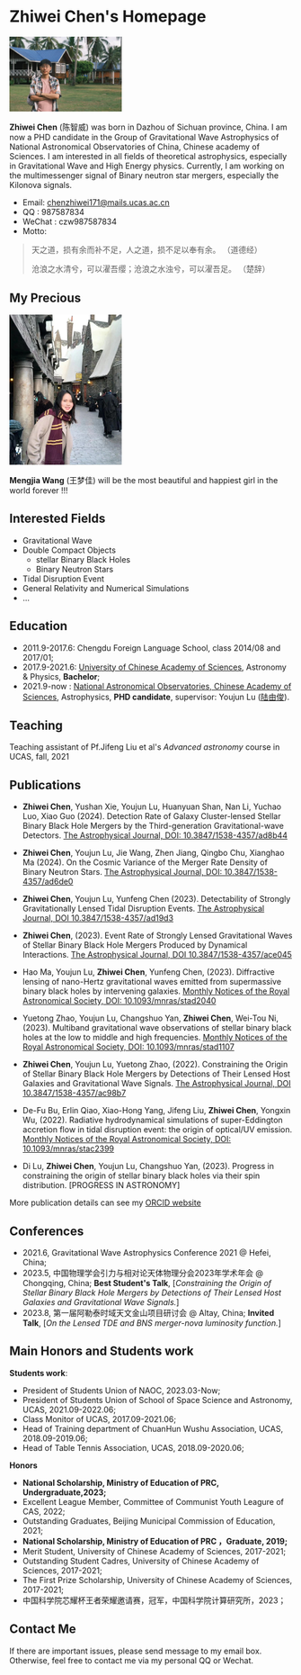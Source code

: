 # Zhiwei Chen's Homepage

<img src="https://raw.githubusercontent.com/chenzhiwei-171/chenzhiwei-171.github.io/main/4adab323d8db36d960ddc45fa047dd0.jpg" width="200px">

**Zhiwei Chen** (陈智威) was born in Dazhou of Sichuan province, China. I am now a PHD candidate in the Group of Gravitational Wave Astrophysics of National Astronomical Observatories of China, Chinese academy of Sciences. I am interested in all fields of theoretical astrophysics, especially in Gravitational Wave and High Energy physics. Currently, I am working on the multimessenger signal of Binary neutron star mergers, especially the Kilonova signals.
- Email: chenzhiwei171@mails.ucas.ac.cn
- QQ   : 987587834
- WeChat : czw987587834
- Motto:
<blockquote>
  <p> 天之道，损有余而补不足，人之道，损不足以奉有余。 （道德经）</p>
  <p> 沧浪之水清兮，可以濯吾缨；沧浪之水浊兮，可以濯吾足。 （楚辞）</p>
</blockquote>

## My Precious
<img src="https://raw.githubusercontent.com/chenzhiwei-171/chenzhiwei-171.github.io/main/jiajia.jpg" width="200px">

**Mengjia Wang** (王梦佳) will be the most beautiful and happiest girl in the world forever !!! 

## Interested Fields
- Gravitational Wave
- Double Compact Objects
  - stellar Binary Black Holes
  - Binary Neutron Stars
- Tidal Disruption Event
- General Relativity and Numerical Simulations
- ...


## Education
- 2011.9-2017.6: Chengdu Foreign Language School, class 2014/08 and 2017/01;
- 2017.9-2021.6: [University of Chinese Academy of Sciences](http://www.ucas.ac.cn), Astronomy & Physics, **Bachelor**;
- 2021.9-now   : [National Astronomical Observatories, Chinese Academy of Sciences](http://nao.cas.cn/), Astrophysics, **PHD candidate**, supervisor: Youjun Lu ([陆由俊](https://nao.cas.cn/nrc/zg/202204/t20220406_6419455.html)). 

## Teaching
Teaching assistant of Pf.Jifeng Liu et al's _Advanced astronomy_ course in UCAS, fall, 2021

## Publications
-  **Zhiwei Chen**, Yushan Xie, Youjun Lu, Huanyuan Shan, Nan Li, Yuchao Luo, Xiao Guo (2024). Detection Rate of Galaxy Cluster-lensed Stellar Binary Black Hole Mergers by the Third-generation Gravitational-wave Detectors. [The Astrophysical Journal, DOI: 10.3847/1538-4357/ad8b44](https://iopscience.iop.org/article/10.3847/1538-4357/ad8b44)

- **Zhiwei Chen**, Youjun Lu, Jie Wang, Zhen Jiang, Qingbo Chu, Xianghao Ma (2024). On the Cosmic Variance of the Merger Rate Density of Binary Neutron Stars. [The Astrophysical Journal, DOI: 10.3847/1538-4357/ad6de0](https://iopscience.iop.org/article/10.3847/1538-4357/ad6de0)

- **Zhiwei Chen**, Youjun Lu, Yunfeng Chen (2023). Detectability of Strongly Gravitationally Lensed Tidal Disruption Events. [The Astrophysical Journal, DOI 10.3847/1538-4357/ad19d3](https://iopscience.iop.org/article/10.3847/1538-4357/ad19d3)

- **Zhiwei Chen**, (2023). Event Rate of Strongly Lensed Gravitational Waves of Stellar Binary Black Hole Mergers Produced by Dynamical Interactions. [The Astrophysical Journal, DOI 10.3847/1538-4357/ace045](https://iopscience.iop.org/article/10.3847/1538-4357/ace045)

- Hao Ma, Youjun Lu, **Zhiwei Chen**, Yunfeng Chen, (2023). Diffractive lensing of nano-Hertz gravitational waves emitted from supermassive binary black holes by intervening galaxies. [Monthly Notices of the Royal Astronomical Society, DOI: 10.1093/mnras/stad2040](https://academic.oup.com/mnras/article-abstract/524/2/2954/7221664?redirectedFrom=fulltext)

- Yuetong Zhao, Youjun Lu, Changshuo Yan, **Zhiwei Chen**, Wei-Tou Ni, (2023). Multiband gravitational wave observations of stellar binary black holes at the low to middle and high frequencies. [Monthly Notices of the Royal Astronomical Society, DOI: 10.1093/mnras/stad1107](https://academic.oup.com/mnras/article-abstract/522/2/2951/7127708?redirectedFrom=fulltext)


- **Zhiwei Chen**, Youjun Lu, Yuetong Zhao, (2022). Constraining the Origin of Stellar Binary Black Hole Mergers by Detections of Their Lensed Host Galaxies and Gravitational Wave Signals. [The Astrophysical Journal, DOI 10.3847/1538-4357/ac98b7](https://iopscience.iop.org/article/10.3847/1538-4357/ac98b7)

- De-Fu Bu, Erlin Qiao, Xiao-Hong Yang, Jifeng Liu, **Zhiwei Chen**, Yongxin Wu, (2022). Radiative hydrodynamical simulations of super-Eddington accretion flow in tidal disruption event: the origin of optical/UV emission. [Monthly Notices of the Royal Astronomical Society, DOI: 10.1093/mnras/stac2399](https://academic.oup.com/mnras/article-abstract/516/2/2833/6675819?redirectedFrom=fulltext)

- Di Lu, **Zhiwei Chen**, Youjun Lu, Changshuo Yan, (2023). Progress in constraining the origin of stellar binary black holes via their spin distribution. [PROGRESS IN ASTRONOMY]

More publication details can see my [ORCID website](https://orcid.org/0000-0001-7952-7945)

## Conferences 
- 2021.6, Gravitational Wave Astrophysics Conference 2021 @ Hefei, China;
- 2023.5, 中国物理学会引力与相对论天体物理分会2023年学术年会 @ Chongqing, China; **Best Student's Talk**, [*Constraining the Origin of Stellar Binary Black Hole Mergers by Detections of Their Lensed Host Galaxies and Gravitational Wave Signals.*]
- 2023.8, 第一届阿勒泰时域天文金山项目研讨会 @ Altay, China; **Invited Talk**, [*On the Lensed TDE and BNS
merger-nova luminosity function.*]

## Main Honors and Students work
**Students work**: 
- President of Students Union of NAOC, 2023.03-Now;
- President of Students Union of School of Space Science and Astronomy, UCAS, 2021.09-2022.06; 
- Class Monitor of UCAS, 2017.09-2021.06;
- Head of Training department of ChuanHun Wushu Association, UCAS, 2018.09-2019.06;
- Head of Table Tennis Association, UCAS, 2018.09-2020.06;

**Honors**
- **National Scholarship, Ministry of Education of PRC, Undergraduate,2023;**
- Excellent League Member, Committee of Communist Youth Leagure of CAS, 2022;
-  Outstanding Graduates, Beijing Municipal Commission of Education, 2021;
-  **National Scholarship, Ministry of Education of PRC ，Graduate, 2019;**
- Merit Student, University of Chinese Academy of Sciences, 2017-2021;
- Outstanding Student Cadres, University of Chinese Academy of Sciences, 2017-2021;
- The First Prize Scholarship, University of Chinese Academy of Sciences, 2017-2021;
- 中国科学院芯耀杯王者荣耀邀请赛，冠军，中国科学院计算研究所，2023；

 

## Contact Me
If there are important issues, please send message to my email box. Otherwise, feel free to contact me via my personal QQ or Wechat.
